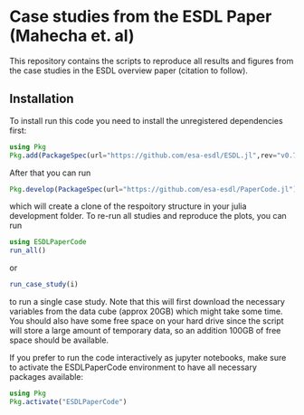 # Case studies from the ESDL Paper (Mahecha et. al)

This repository contains the scripts to reproduce all results and figures from the case studies
in the ESDL overview paper (citation to follow).

## Installation

To install run this code you need to install the unregistered dependencies first:

````julia
using Pkg
Pkg.add(PackageSpec(url="https://github.com/esa-esdl/ESDL.jl",rev="v0.7.5"))
````

After that you can run

````julia
Pkg.develop(PackageSpec(url="https://github.com/esa-esdl/PaperCode.jl"))
````

which will create a clone of the respoitory structure in your julia development folder.
To re-run all studies and reproduce the plots, you can run

````julia
using ESDLPaperCode
run_all()
````

or

````julia
run_case_study(i)
````

to run a single case study. Note that this will first download the necessary variables from the data cube (approx 20GB) which might take some time.
You should also have some free space on your hard drive since the script will store a large amount of temporary data, so an addition 100GB of free space should be available.

If you prefer to run the code interactively as jupyter notebooks, make sure
to activate the ESDLPaperCode environment to have all necessary packages available:

````julia
using Pkg
Pkg.activate("ESDLPaperCode")
````
